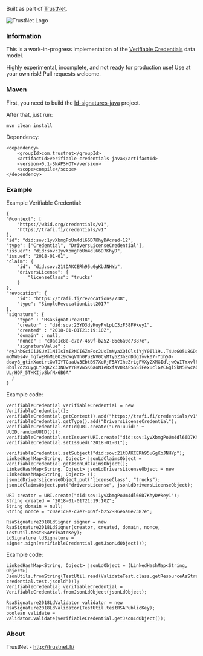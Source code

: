 Built as part of [TrustNet](http://trustnet.fi/).

![TrustNet Logo](https://github.com/TrustNetFI/verifiable-credentials-java/blob/master/trustnet-logo.png?raw=true)

### Information

This is a work-in-progress implementation of the [Verifiable Credentials](https://w3c.github.io/vc-data-model/) data model.

Highly experimental, incomplete, and not ready for production use! Use at your own risk! Pull requests welcome.

### Maven

First, you need to build the [ld-signatures-java](https://github.com/WebOfTrustInfo/ld-signatures-java) project.

After that, just run:

	mvn clean install

Dependency:

	<dependency>
		<groupId>com.trustnet</groupId>
		<artifactId>verifiable-credentials-java</artifactId>
		<version>0.1-SNAPSHOT</version>
		<scope>compile</scope>
	</dependency>

### Example

Example Verifiable Credential:

	{
	"@context": [
		"https://w3id.org/credentials/v1",
		"https://trafi.fi/credentials/v1"
	],
	"id": "did:sov:1yvXbmgPoUm4dl66D7KhyD#cred-12",
	"type": ["Credential", "DriversLicenseCredential"],
	"issuer": "did:sov:1yvXbmgPoUm4dl66D7KhyD",
	"issued": "2018-01-01",
	"claim": {
		"id": "did:sov:21tDAKCERh95uGgKbJNHYp",
		"driversLicense": {
			"licenseClass": "trucks"
		}
	},
	"revocation": {
		"id": "https://trafi.fi/revocations/738",
		"type": "SimpleRevocationList2017"
	},
	"signature": {
		"type" : "RsaSignature2018",
		"creator" : "did:sov:23YD3dyHuyFvLpLC3zF58F#key1",
		"created" : "2018-01-01T21:19:10Z",
		"domain" : null,
		"nonce" : "c0ae1c8e-c7e7-469f-b252-86e6a0e7387e",
		"signatureValue" : "eyJhbGciOiJSUzI1NiIsImI2NCI6ZmFsc2UsImNyaXQiOlsiYjY0Il19..T4UsGO5U8GDdVXb9ZvPkKU8ZExpCjqfJ3jd6q7N25heV2TLJq7HQ3clUsWy73gnQdP7l-moMWes4v_hgfwEMhML0Oz9cWqVTh0PuZNV0CyMTy6Z3hEnDdg1yvk07-Yph5O-dday8_gtinXaeirtGwTIYTCaaUv3EbtB97XeRjF5AYIheZrLgFVXy2XMGIdljwGwITYxvlFYpKUDawGduZoJ2a1RCbNySEHiUCn7-8bsl2ozxuygLYDqK2x33N0wzY8KVwSK6aoN1eRxfsV0RAFSSSiFexuclGzCGgiSkM58wcabUPPsbsXfo0aNMUK-ULrHOF_5THKIjpSbfNx6B6A"
	  }
	}

Example code:

	VerifiableCredential verifiableCredential = new VerifiableCredential();
	verifiableCredential.getContext().add("https://trafi.fi/credentials/v1");
	verifiableCredential.getType().add("DriversLicenseCredential");
	verifiableCredential.setId(URI.create("urn:uuid:" + UUID.randomUUID()));
	verifiableCredential.setIssuer(URI.create("did:sov:1yvXbmgPoUm4dl66D7KhyD"));
	verifiableCredential.setIssued("2018-01-01");
	
	verifiableCredential.setSubject("did:sov:21tDAKCERh95uGgKbJNHYp");
	LinkedHashMap<String, Object> jsonLdClaimsObject = verifiableCredential.getJsonLdClaimsObject();
	LinkedHashMap<String, Object> jsonLdDriversLicenseObject = new LinkedHashMap<String, Object> ();
	jsonLdDriversLicenseObject.put("licenseClass", "trucks");
	jsonLdClaimsObject.put("driversLicense", jsonLdDriversLicenseObject);
	
	URI creator = URI.create("did:sov:1yvXbmgPoUm4dl66D7KhyD#key1");
	String created = "2018-01-01T21:19:10Z";
	String domain = null;
	String nonce = "c0ae1c8e-c7e7-469f-b252-86e6a0e7387e";
	
	RsaSignature2018LdSigner signer = new RsaSignature2018LdSigner(creator, created, domain, nonce, TestUtil.testRSAPrivateKey);
	LdSignature ldSignature = signer.sign(verifiableCredential.getJsonLdObject());

Example code:

	LinkedHashMap<String, Object> jsonLdObject = (LinkedHashMap<String, Object>) JsonUtils.fromString(TestUtil.read(ValidateTest.class.getResourceAsStream("verifiable-credential.test.jsonld")));
	VerifiableCredential verifiableCredential = VerifiableCredential.fromJsonLdObject(jsonLdObject);
	
	RsaSignature2018LdValidator validator = new RsaSignature2018LdValidator(TestUtil.testRSAPublicKey);
	boolean validate = validator.validate(verifiableCredential.getJsonLdObject());

### About

TrustNet - http://trustnet.fi/
